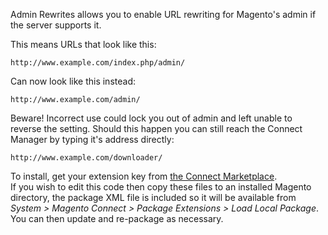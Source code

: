Admin Rewrites allows you to enable URL rewriting for Magento's admin if the server supports it.

This means URLs that look like this:

    http://www.example.com/index.php/admin/

Can now look like this instead:

    http://www.example.com/admin/

Beware! Incorrect use could lock you out of admin and left unable to reverse the setting.
Should this happen you can still reach the Connect Manager by typing it's address directly:

    http://www.example.com/downloader/

To install, get your extension key from [the Connect Marketplace](http://www.magentocommerce.com/magento-connect/admin-rewrites.html).  
If you wish to edit this code then copy these files to an installed Magento directory, the package XML file is included so it will be available from _System > Magento Connect > Package Extensions > Load Local Package_.
You can then update and re-package as necessary.
